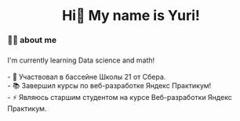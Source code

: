 <br clear="both">



###

<h1 align="center">Hi👋 My name is Yuri!</h1>

###

<h3 align="left">👩‍💻  about me</h3>

###

<p align="left">I'm currently learning Data science and math!<br><br>- 🔭 Участвовал в бассейне Школы 21 от Сбера.<br>- 📚 Завершил курсы по веб-разработке Яндекс Практикум!<br>- ⚡ Являюсь старшим студентом на курсе Веб-разработки Яндекс Практикум.</p>


